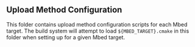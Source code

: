 ## Upload Method Configuration
This folder contains upload method configuration scripts for each Mbed target.
The build system will attempt to load `${MBED_TARGET}.cmake` in this folder when setting up for a given Mbed target. 